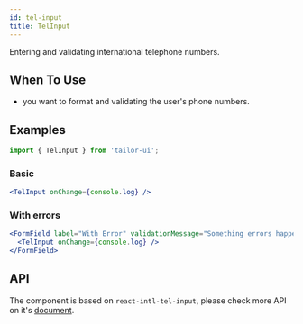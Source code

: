 ```yaml
---
id: tel-input
title: TelInput
---
```


Entering and validating international telephone numbers.

## When To Use

- you want to format and validating the user's phone numbers.

## Examples

```js
import { TelInput } from 'tailor-ui';
```

### Basic

```jsx live
<TelInput onChange={console.log} />
```

### With errors

```jsx live
<FormField label="With Error" validationMessage="Something errors happend">
  <TelInput onChange={console.log} />
</FormField>
```

## API

The component is based on `react-intl-tel-input`, please check more API on it's [document](https://patw0929.github.io/react-intl-tel-input/).
